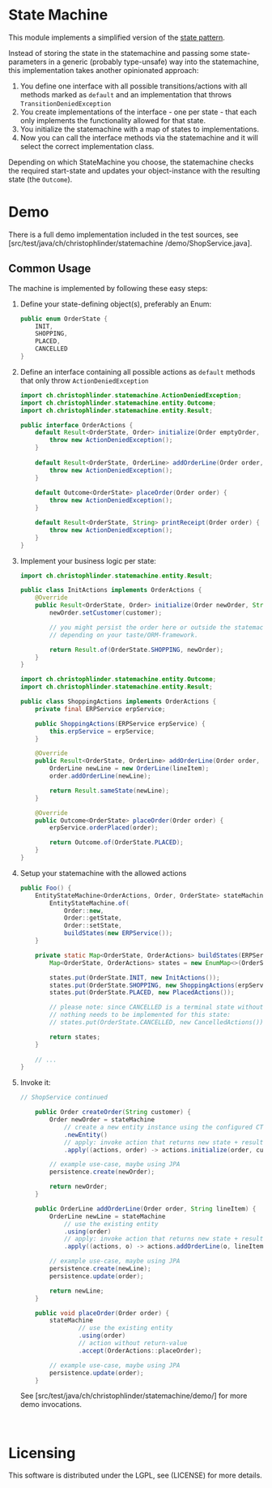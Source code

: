 # State Machine

This module implements a simplified version of the [state pattern](https://en.wikipedia.org/wiki/State_pattern).

Instead of storing the state in the statemachine and passing some state-parameters in a generic (probably type-unsafe) way into the statemachine, this implementation takes another opinionated approach:

1. You define one interface with all possible transitions/actions with all methods marked as `default` and an implementation that throws `TransitionDeniedException`
2. You create implementations of the interface - one per state - that each only implements the functionality allowed for that state.
3. You initialize the statemachine with a map of states to implementations.
4. Now you can call the interface methods via the statemachine and it will select the correct implementation class.

Depending on which StateMachine you choose, the statemachine checks the required start-state and updates your object-instance with the resulting state (the `Outcome`).

# Demo
There is a full demo implementation included in the test sources, see [src/test/java/ch/christophlinder/statemachine
/demo/ShopService.java].


## Common Usage

The machine is implemented by following these easy steps:

1. Define your state-defining object(s), preferably an Enum:

   ```java
   public enum OrderState {
       INIT,
       SHOPPING,
       PLACED,
       CANCELLED
   }
   ```

   

2. Define an interface containing all possible actions as `default` methods that only throw `ActionDeniedException`

    ```java
    import ch.christophlinder.statemachine.ActionDeniedException;
    import ch.christophlinder.statemachine.entity.Outcome;
    import ch.christophlinder.statemachine.entity.Result;
    
    public interface OrderActions {
        default Result<OrderState, Order> initialize(Order emptyOrder, String customer) {
            throw new ActionDeniedException();
        }
        
        default Result<OrderState, OrderLine> addOrderLine(Order order, String lineItem) {
            throw new ActionDeniedException();
        }
        
        default Outcome<OrderState> placeOrder(Order order) {
            throw new ActionDeniedException();
        }
    
        default Result<OrderState, String> printReceipt(Order order) {
            throw new ActionDeniedException();
        }
    }
    ```

3. Implement your business logic per state:

    ```java
    import ch.christophlinder.statemachine.entity.Result;
    
    public class InitActions implements OrderActions {
        @Override
        public Result<OrderState, Order> initialize(Order newOrder, String customer) {
            newOrder.setCustomer(customer);
    
            // you might persist the order here or outside the statemachine
            // depending on your taste/ORM-framework.
    
            return Result.of(OrderState.SHOPPING, newOrder);
        }
    }
    ```
    
    ```java
    import ch.christophlinder.statemachine.entity.Outcome;
    import ch.christophlinder.statemachine.entity.Result;
    
    public class ShoppingActions implements OrderActions {
        private final ERPService erpService;
    
        public ShoppingActions(ERPService erpService) {
            this.erpService = erpService;
        }
    
        @Override
        public Result<OrderState, OrderLine> addOrderLine(Order order, String lineItem) {
            OrderLine newLine = new OrderLine(lineItem);
            order.addOrderLine(newLine);
    
            return Result.sameState(newLine);
        }
    
        @Override
        public Outcome<OrderState> placeOrder(Order order) {
            erpService.orderPlaced(order);
    
            return Outcome.of(OrderState.PLACED);
        }
    }
    ```
    
4. Setup your statemachine with the allowed actions

    ```java
    public Foo() {
        EntityStateMachine<OrderActions, Order, OrderState> stateMachine = 
            EntityStateMachine.of(
                Order::new,
                Order::getState,
                Order::setState,
                buildStates(new ERPService());
    	}
    
    	private static Map<OrderState, OrderActions> buildStates(ERPService erpService) {
    		Map<OrderState, OrderActions> states = new EnumMap<>(OrderState.class);
    
    		states.put(OrderState.INIT, new InitActions());
    		states.put(OrderState.SHOPPING, new ShoppingActions(erpService));
    		states.put(OrderState.PLACED, new PlacedActions());
    
    		// please note: since CANCELLED is a terminal state without any actions,
    		// nothing needs to be implemented for this state:
    		// states.put(OrderState.CANCELLED, new CancelledActions());
    
    		return states;
    	}
        
        // ...
    }
    ```
    
5. Invoke it:

    ```java
    // ShopService continued
    
        public Order createOrder(String customer) {
            Order newOrder = stateMachine
                // create a new entity instance using the configured CTOR
                .newEntity()
    			// apply: invoke action that returns new state + result (the "Result")
                .apply((actions, order) -> actions.initialize(order, customer));
    
            // example use-case, maybe using JPA
            persistence.create(newOrder);
    
            return newOrder;
        }
    
        public OrderLine addOrderLine(Order order, String lineItem) {
            OrderLine newLine = stateMachine
                // use the existing entity
                .using(order)
    			// apply: invoke action that returns new state + result (the "Result")
                .apply((actions, o) -> actions.addOrderLine(o, lineItem));
    
            // example use-case, maybe using JPA
            persistence.create(newLine);
            persistence.update(order);
    
            return newLine;
        }
    
    	public void placeOrder(Order order) {
    		stateMachine
                	// use the existing entity
    				.using(order)
                	// action without return-value
    				.accept(OrderActions::placeOrder);
    
    		// example use-case, maybe using JPA
    		persistence.update(order);
    	}
    ```

    See [src/test/java/ch/christophlinder/statemachine/demo/] for more demo invocations.

​    





# Licensing

This software is distributed under the LGPL, see (LICENSE) for more details.

